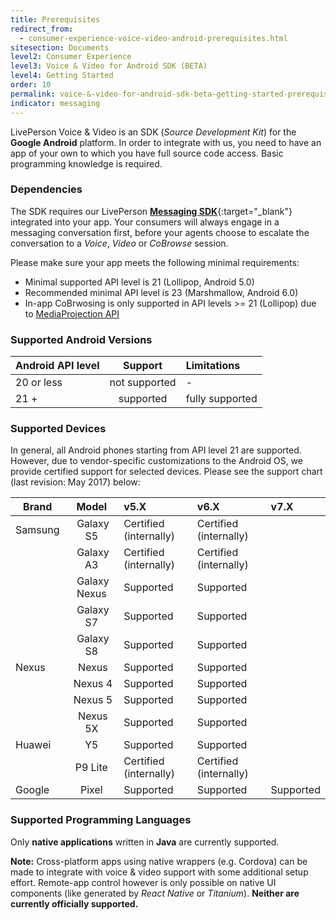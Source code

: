 ```yaml
---
title: Prerequisites
redirect_from:
  - consumer-experience-voice-video-android-prerequisites.html
sitesection: Documents
level2: Consumer Experience
level3: Voice & Video for Android SDK (BETA)
level4: Getting Started
order: 10
permalink: voice-&-video-for-android-sdk-beta-getting-started-prerequisites.html
indicator: messaging
---
```


LivePerson Voice & Video is an SDK (_Source Development Kit_) for the **Google Android** platform. In order to integrate with us, you need to have an app of your own to which you have full source code access. Basic programming knowledge is required.

### Dependencies

The SDK requires our LivePerson [**Messaging SDK**](android-overview.html){:target="_blank"} integrated into your app. Your consumers will always engage in a messaging conversation first, before your agents choose to escalate the conversation to a *Voice*, *Video* or *CoBrowse* session.

Please make sure your app meets the following minimal requirements:

- Minimal supported API level is 21 (Lollipop, Android 5.0)
- Recommended minimal API level is 23 (Marshmallow, Android 6.0)
- In-app CoBrwosing is only supported in API levels >= 21 (Lollipop) due to [MediaProjection API](https://developer.android.com/reference/android/media/projection/MediaProjection.html)

### Supported Android Versions

| Android API level | Support |  Limitations |
| ------------- |:-------------:|:-------------|
| 20 or less | not supported  | - |
| 21 + | supported | fully supported |

### Supported Devices

In general, all Android phones starting from API level 21 are supported. However, due to vendor-specific customizations to the Android OS, we provide certified support for selected devices. Please see the support chart (last revision: May 2017) below:

| Brand | Model |  v5.X |  v6.X |  v7.X |
| ------------- |:-------------:|:-------------|:-------------|:-------------|
| Samsung | Galaxy S5 | Certified (internally) | Certified (internally) | |
|  | Galaxy A3 | Certified (internally) | Certified (internally) | |
|  | Galaxy Nexus | Supported | Supported | |
|  | Galaxy S7 | Supported | Supported | |
|  | Galaxy S8 | Supported | Supported | |
| Nexus | Nexus | Supported | Supported | |
|  | Nexus 4 | Supported | Supported | |
|  | Nexus 5 | Supported | Supported | |
|  | Nexus 5X | Supported | Supported | |
| Huawei | Y5 | Supported | Supported | |
|  | P9 Lite | Certified (internally) | Certified (internally) | |
| Google | Pixel | Supported | Supported | Supported |

### Supported Programming Languages

Only **native applications** written in **Java** are currently supported.

**Note:** Cross-platform apps using native wrappers (e.g. Cordova) can be made to integrate with voice & video support with some additional setup effort. Remote-app control however is only possible on native UI components (like generated by _React Native_ or _Titanium_). **Neither are currently officially supported.**
